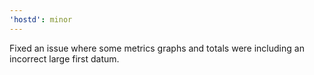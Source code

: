 ```yaml
---
'hostd': minor
---
```


Fixed an issue where some metrics graphs and totals were including an incorrect large first datum.
